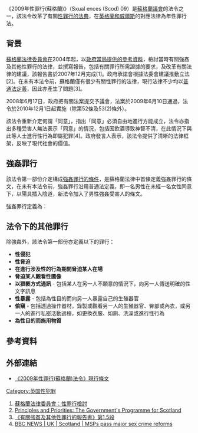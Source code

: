 《2009年性罪行(蘇格蘭)》（Sxual ences (Scod) 09）是[蘇格蘭議會](../Page/蘇格蘭議會.md "wikilink")的法令之一，該法令改革了有關[性罪行的法典](https://zh.wikipedia.org/wiki/性罪行 "wikilink")，在[英格蘭和威爾斯](../Page/英格蘭和威爾斯.md "wikilink")的對應法律為年性罪行法。

## 背景

[蘇格蘭法律委員會在](https://zh.wikipedia.org/wiki/蘇格蘭法律委員會 "wikilink")2004年起，以[政府當局提供的參考資料](../Page/蘇格蘭政府.md "wikilink")，檢討當時有關強姦及其他性罪行的法律，並撰寫報告，包括有關罪行所需證據的要求，及改革有關法律的建議，該報告書於2007年12月完成\[1\]。政府承諾會根據法委會建議推動立法\[2\]。在未有本法令前，蘇格蘭僅有很少有關性罪行的法律，現行法律不少均以[普通法定義](https://zh.wikipedia.org/wiki/普通法 "wikilink")，因此亦產生了問題\[3\]。

2008年6月17日，政府把有關法案提交予議會，法案於2009年6月10日通過，法令於2010年12月1日起實施（除第52條及53(2)條外）。

該法令重新介定何謂「同意」，指出「同意」必須自由地進行方能成立，法令亦指出多種受害人無法表示「同意」的情況，包括因飲酒導致神智不清，在此情況下與此等人士進行性行為即屬犯罪\[4\]。政府發言人表示，該法令提供了清晰的法律框架，反映了現代社會的價值。

## 強姦罪行

該法令第一部份介定構成[強姦罪行的條件](https://zh.wikipedia.org/wiki/強姦 "wikilink")，是蘇格蘭法律中首條定義強姦罪行的條文，在未有本法令前，強姦罪行沿用普通法定義，即一名男性在未經一名女性同意下，以陽具插入陰道，新法令加入了男性強姦受害人的條文。

強姦罪行定義為：

## 法令下的其他罪行

除強姦外，該法令第一部份亦定義以下的罪行：

  - **性侵犯**
  - **性脅迫**
  - **在進行涉及性的行為期間脅迫某人在場**
  - **脅迫某人觀看性圖像**
  - **以猥褻方式通訊** - 包括某人在另一人不願意的情況下，向另一人傳送明確的性文字訊息
  - **性暴露** - 包括為性目的而向另一人暴露自己的生殖器官
  - **偷窺** - 包括透過操作器材，錄製或觀看另一人的生殖器官、臀部或內衣，或另一人的進行私密活動過程，如更換衣服、如廁、洗澡或進行性行為
  - **為性目的而施用物質**

## 參考資料

## 外部連結

  - [《2009年性罪行(蘇格蘭)法令》現行條文](http://www.legislation.gov.uk/asp/2009/9/contents)

[Category:英国性犯罪](https://zh.wikipedia.org/wiki/Category:英国性犯罪 "wikilink")

1.  [蘇格蘭法律委員會：性罪行檢討](https://www.scotlawcom.gov.uk/law-reform/law-reform-projects/completed-projects/review-of-sexual-offences/)
2.  [Principles and Priorities: The Government's Programme for Scotland](http://www.gov.scot/Publications/2007/09/05093403/6)
3.  [《有關強姦及其他性罪行的報告書》第1.5段](http://www.scotlawcom.gov.uk/files/4712/7989/6877/rep209.pdf)
4.  [BBC NEWS | UK | Scotland | MSPs pass major sex crime reforms](http://news.bbc.co.uk/2/hi/uk_news/scotland/8092157.stm)